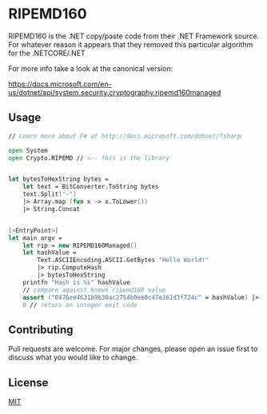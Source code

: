 
# RIPEMD160

RIPEMD160 is the .NET copy/paste code from their .NET Framework source. For whatever reason it appears that they removed this particular algorithm for the .NETCORE/.NET

For more info take a look at the canonical version:

https://docs.microsoft.com/en-us/dotnet/api/system.security.cryptography.ripemd160managed

## Usage

```fsharp
// Learn more about F# at http://docs.microsoft.com/dotnet/fsharp

open System
open Crypto.RIPEMD // <-- this is the library


let bytesToHexString bytes =
    let text = BitConverter.ToString bytes
    text.Split("-")
    |> Array.map (fun x -> x.ToLower())
    |> String.Concat


[<EntryPoint>]
let main argv =
    let rip = new RIPEMD160Managed()
    let hashValue = 
        Text.ASCIIEncoding.ASCII.GetBytes "Hello World!"
        |> rip.ComputeHash
        |> bytesToHexString
    printfn "Hash is %s" hashValue
    // compare against known ripemd160 value
    assert ("8476ee4631b9b30ac2754b0ee0c47e161d3f724c" = hashValue) |> ignore
    0 // return an integer exit code
```

## Contributing
Pull requests are welcome. For major changes, please open an issue first to discuss what you would like to change.


## License
[MIT](https://choosealicense.com/licenses/mit/)